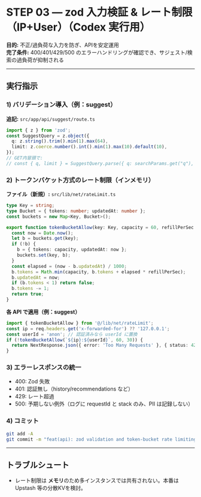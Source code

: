# STEP 03 — zod 入力検証 & レート制限（IP+User）（Codex 実行用）

**目的:** 不正/過負荷な入力を防ぎ、APIを安定運用  
**完了条件:** 400/401/429/500 のエラーハンドリングが確認でき、サジェスト/検索の過負荷が抑制される

---

## 実行指示

### 1) バリデーション導入（例：suggest）

**追記:** `src/app/api/suggest/route.ts`

```ts
import { z } from 'zod';
const SuggestQuery = z.object({
  q: z.string().trim().min(1).max(64),
  limit: z.coerce.number().int().min(1).max(10).default(10),
});
// GET内冒頭で:
// const { q, limit } = SuggestQuery.parse({ q: searchParams.get("q"), limit: searchParams.get("limit") });
```

### 2) トークンバケット方式のレート制限（インメモリ）

**ファイル（新規）:** `src/lib/net/rateLimit.ts`

```ts
type Key = string;
type Bucket = { tokens: number; updatedAt: number };
const buckets = new Map<Key, Bucket>();

export function tokenBucketAllow(key: Key, capacity = 60, refillPerSec = 30) {
  const now = Date.now();
  let b = buckets.get(key);
  if (!b) {
    b = { tokens: capacity, updatedAt: now };
    buckets.set(key, b);
  }
  const elapsed = (now - b.updatedAt) / 1000;
  b.tokens = Math.min(capacity, b.tokens + elapsed * refillPerSec);
  b.updatedAt = now;
  if (b.tokens < 1) return false;
  b.tokens -= 1;
  return true;
}
```

**各 API で適用（例：suggest）**

```ts
import { tokenBucketAllow } from '@/lib/net/rateLimit';
const ip = req.headers.get('x-forwarded-for') ?? '127.0.0.1';
const userId = 'anon'; // 認証済みなら userId に置換
if (!tokenBucketAllow(`${ip}:${userId}`, 60, 30)) {
  return NextResponse.json({ error: 'Too Many Requests' }, { status: 429 });
}
```

### 3) エラーレスポンスの統一

- 400: Zod 失敗
- 401: 認証無し（history/recommendations など）
- 429: レート超過
- 500: 予期しない例外（ログに requestId と stack のみ、PII は記録しない）

### 4) コミット

```bash
git add -A
git commit -m "feat(api): zod validation and token-bucket rate limiting on suggest/search/history/recommendations"
```

---

## トラブルシュート

- レート制限は **メモリ**のため多インスタンスでは共有されない。本番は Upstash 等の分散KVを検討。
